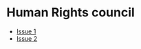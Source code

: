 # Human Rights council

- [Issue 1](/committees/hr-council/issue1)
- [Issue 2](/committees/hr-council/issue2)
